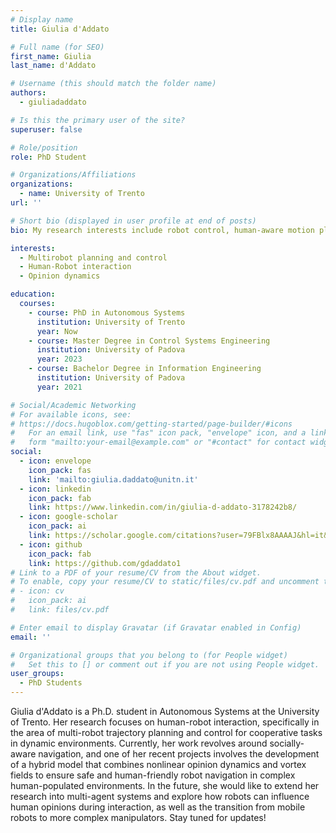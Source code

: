 ```yaml
---
# Display name
title: Giulia d'Addato

# Full name (for SEO)
first_name: Giulia
last_name: d'Addato

# Username (this should match the folder name)
authors:
  - giuliadaddato

# Is this the primary user of the site?
superuser: false

# Role/position
role: PhD Student

# Organizations/Affiliations
organizations:
  - name: University of Trento    
url: ''

# Short bio (displayed in user profile at end of posts)
bio: My research interests include robot control, human-aware motion planning and social navigation.

interests:  
  - Multirobot planning and control
  - Human-Robot interaction  
  - Opinion dynamics

education:
  courses:   
    - course: PhD in Autonomous Systems
      institution: University of Trento     
      year: Now
    - course: Master Degree in Control Systems Engineering
      institution: University of Padova
      year: 2023
    - course: Bachelor Degree in Information Engineering
      institution: University of Padova
      year: 2021

# Social/Academic Networking
# For available icons, see: 
# https://docs.hugoblox.com/getting-started/page-builder/#icons
#   For an email link, use "fas" icon pack, "envelope" icon, and a link in the
#   form "mailto:your-email@example.com" or "#contact" for contact widget.
social:
  - icon: envelope
    icon_pack: fas
    link: 'mailto:giulia.daddato@unitn.it'
  - icon: linkedin
    icon_pack: fab
    link: https://www.linkedin.com/in/giulia-d-addato-3178242b8/
  - icon: google-scholar
    icon_pack: ai
    link: https://scholar.google.com/citations?user=79FBlx8AAAAJ&hl=it&oi=ao
  - icon: github
    icon_pack: fab
    link: https://github.com/gdaddato1
# Link to a PDF of your resume/CV from the About widget.
# To enable, copy your resume/CV to static/files/cv.pdf and uncomment the lines below.
# - icon: cv
#   icon_pack: ai
#   link: files/cv.pdf

# Enter email to display Gravatar (if Gravatar enabled in Config)
email: ''

# Organizational groups that you belong to (for People widget)
#   Set this to [] or comment out if you are not using People widget.
user_groups:
  - PhD Students
---
```


Giulia d'Addato is a Ph.D. student in Autonomous Systems at the University of Trento. Her research focuses on human-robot interaction, specifically in the area of multi-robot trajectory planning and control for cooperative tasks in dynamic environments. Currently, her work revolves around socially-aware navigation, and one of her recent projects involves the development of a hybrid model that combines nonlinear opinion dynamics and vortex fields to ensure safe and human-friendly robot navigation in complex human-populated environments. In the future, she would like to extend her research into multi-agent systems and explore how robots can influence human opinions during interaction, as well as the transition from mobile robots to more complex manipulators. Stay tuned for updates!